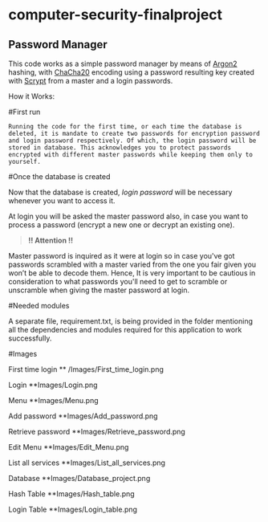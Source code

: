 # computer-security-finalproject

## Password Manager

This code works as a simple password manager by means of [Argon2]( https://pypi.org/project/argon2-cffi/)  hashing, with [ChaCha20]( https://pycryptodome.readthedocs.io/en/latest/src/cipher/chacha20.html)  encoding using a password resulting key created with [Scrypt]( https://cryptobook.nakov.com/mac-and-key-derivation/scrypt)  from a master and a login passwords. 
 

How it Works:

#First run

    Running the code for the first time, or each time the database is deleted, it is mandate to create two passwords for encryption password and login password respectively. Of which, the login password will be stored in database. This acknowledges you to protect passwords encrypted with different master passwords while keeping them only to yourself.

#Once the database is created
    
Now that the database is created, *login password* will be necessary whenever you want to access it.

At login you will be asked the master password also, in case you want to process a password (encrypt a new one or decrypt an existing one).
    
> **!! Attention !!**  

Master password is inquired as it were at login so in case you've got passwords scrambled with a master varied from the one you fair given you won’t be able to decode them. Hence, It is very important to be cautious in consideration to what passwords you'll need to get to scramble or unscramble when giving the master password at login.

#Needed modules

A separate file, requirement.txt, is being provided in the folder mentioning all the dependencies and modules required for this application to work successfully.

#Images 

First time login
 ** /Images/First_time_login.png

Login
 **Images/Login.png

Menu
 **Images/Menu.png

Add password
 **Images/Add_password.png

Retrieve password
 **Images/Retrieve_password.png

Edit Menu
 **Images/Edit_Menu.png

List all services
 **Images/List_all_services.png

Database
 **Images/Database_project.png

Hash Table
 **Images/Hash_table.png

Login Table
 **Images/Login_table.png
